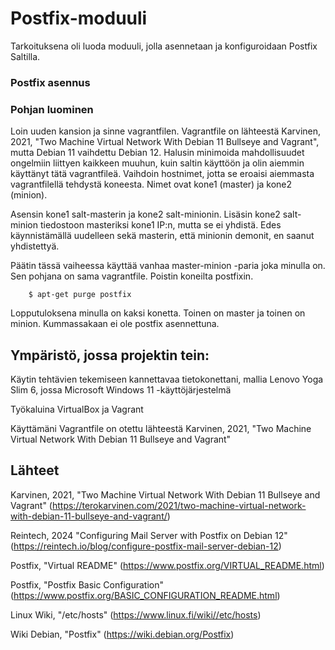 # Postfix-moduuli

Tarkoituksena oli luoda moduuli, jolla asennetaan ja konfiguroidaan Postfix Saltilla.


### Postfix asennus







### Pohjan luominen
Loin uuden kansion ja sinne vagrantfilen. Vagrantfile on lähteestä Karvinen, 2021, "Two Machine Virtual Network With Debian 11 Bullseye and Vagrant", mutta Debian 11 vaihdettu Debian 12. Halusin minimoida mahdollisuudet ongelmiin liittyen kaikkeen muuhun, kuin saltin käyttöön ja olin aiemmin käyttänyt tätä vagrantfileä. Vaihdoin hostnimet, jotta se eroaisi aiemmasta vagrantfilellä tehdystä koneesta. Nimet ovat kone1 (master) ja kone2 (minion).

Asensin kone1 salt-masterin ja kone2 salt-minionin. Lisäsin kone2 salt-minion tiedostoon masteriksi kone1 IP:n, mutta se ei yhdistä. Edes käynnistämällä uudelleen sekä masterin, että minionin demonit, en saanut yhdistettyä. 

Päätin tässä vaiheessa käyttää vanhaa master-minion -paria joka minulla on. Sen pohjana on sama vagrantfile. Poistin koneilta postfixin.

        $ apt-get purge postfix

Lopputuloksena minulla on kaksi konetta. Toinen on master ja toinen on minion. Kummassakaan ei ole postfix asennettuna.














## Ympäristö, jossa projektin tein:

Käytin tehtävien tekemiseen kannettavaa tietokonettani, mallia Lenovo Yoga Slim 6, jossa Microsoft Windows 11 -käyttöjärjestelmä

Työkaluina VirtualBox ja Vagrant

Käyttämäni Vagrantfile on otettu lähteestä Karvinen, 2021, "Two Machine Virtual Network With Debian 11 Bullseye and Vagrant"


## Lähteet

Karvinen, 2021, "Two Machine Virtual Network With Debian 11 Bullseye and Vagrant" (https://terokarvinen.com/2021/two-machine-virtual-network-with-debian-11-bullseye-and-vagrant/)

Reintech, 2024 "Configuring Mail Server with Postfix on Debian 12" (https://reintech.io/blog/configure-postfix-mail-server-debian-12)

Postfix, "Virtual README" (https://www.postfix.org/VIRTUAL_README.html)

Postfix, "Postfix Basic Configuration" (https://www.postfix.org/BASIC_CONFIGURATION_README.html)

Linux Wiki, "/etc/hosts" (https://www.linux.fi/wiki//etc/hosts)

Wiki Debian, "Postfix" (https://wiki.debian.org/Postfix)
